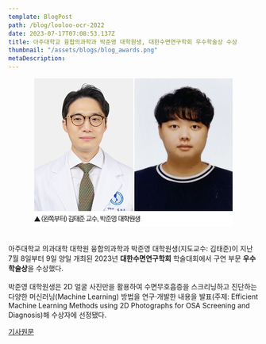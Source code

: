 ```yaml
---
template: BlogPost
path: /blog/looloo-ocr-2022
date: 2023-07-17T07:08:53.137Z
title: 아주대학교 융합의과학과 박준영 대학원생, 대한수면연구학회 우수학술상 수상
thumbnail: "/assets/blogs/blog_awards.png"
metaDescription:
---
```


<p align="center"><img src="https://raw.githubusercontent.com/AUNAL-AJOU/aunal/main/static/assets/blogs/blog_1.jpg"></p></br>
아주대학교 의과대학 대학원 융합의과학과 박준영 대학원생(지도교수: 김태준)이 지난 7월 8일부터 9일 양일 개최된 2023년 <strong>대한수면연구학회</strong> 학술대회에서 구연 부문 <strong>우수학술상</strong>을 수상했다.
</br>
</br>
박준영 대학원생은 2D 얼굴 사진만을 활용하여 수면무호흡증을 스크리닝하고 진단하는 다양한 머신러닝(Machine Learning) 방법을 연구·개발한 내용을 발표(주제: Efficient Machine Learning Methods using 2D Photographs for OSA Screening and Diagnosis)해 수상자에 선정됐다.</br>

<a href="https://www.ajoumc.or.kr/board/commBoardMDNewsView.do?no=66435">기사원문</a>

